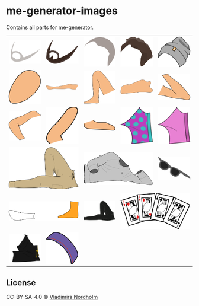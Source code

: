 # me-generator-images
Contains all parts for [me-generator](https://github.com/vladdeSV/me-generator).

<table>
  <tr>
    <td><img width="500px" src="./exported/beard 3mm.svg"></td>
    <td><img width="500px" src="./exported/beard bigger.svg"></td>
    <td><img width="500px" src="./exported/hair 1cm.svg"></td>
    <td><img width="500px" src="./exported/hair roff.svg"></td>
    <td><img width="500px" src="./exported/ltt touke.svg"></td>
  </tr>
  <tr>
    <td><img width="500px" src="./exported/head.svg"></td>
    <td><img width="500px" src="./exported/left leg.svg"></td>
    <td><img width="500px" src="./exported/right leg.svg"></td>
    <td><img width="500px" src="./exported/torso.svg"></td>
    <td><img width="500px" src="./exported/left arm.svg"></td>
  </tr>
  <tr>
    <td><img width="500px" src="./exported/right arm.svg"></td>
    <td><img width="500px" src="./exported/left hand.svg"></td>
    <td><img width="500px" src="./exported/right hand.svg"></td>
    <td><img width="500px" src="./exported/underwear 1.svg"></td>
    <td><img width="500px" src="./exported/underwear 2.svg"></td>
  </tr>
  <tr>
    <td colspan="2"><img width="500px" src="./exported/beige cargo pants.svg"></td>
    <td colspan="2"><img width="500px" src="./exported/ltt crewneck.svg"></td>
    <td><img width="500px" src="./exported/minibrills.svg"></td>

  </tr>
  <tr>
    <td colspan="2"><img width="500px" src="./exported/duality socks.svg"></td>
    <td><img width="500px" src="./exported/black cargo pants.svg"></td>
    <td colspan="2"><img width="500px" src="./exported/master of none.svg"></td>
  </tr>
  
  <tr>
    <td><img width="500px" src="./exported/jumpshorts.svg"></td>
    <td><img width="500px" src="./exported/80s sweatband.svg"></td>
  </tr>
</table>

## License
CC-BY-SA-4.0 © [Vladimirs Nordholm](https://github.com/vladdeSV) 

